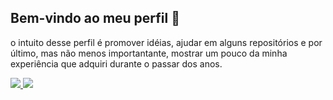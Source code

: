 ## Bem-vindo ao meu perfil 👋

 o intuito desse perfil é promover idéias, ajudar em alguns repositórios e por último, mas não menos importantante, mostrar um pouco da minha experiência que adquiri durante o passar dos anos.
 <div>
   <a href="https://github.com/Kavaleiro">
    <img heigth="180em" src="https://github-readme-stats.vercel.app/api?username=Kavaleiro&show_icons=true&theme=dark&include_all_commits=true&count_pirvate=true"/>
    <img heigth="180em" src="https://github-readme-stats.vercel.app/api/top-langs/?username=Kavaleiro&layout=compact&langs_count=16&theme=dark"/>
  </div>
<!--
**Kavaleiro/Kavaleiro** is a ✨ _special_ ✨ repository because its `README.md` (this file) appears on your GitHub profile.

Here are some ideas to get you started:

- 🔭 I’m currently working on ...
- 🌱 I’m currently learning ...
- 👯 I’m looking to collaborate on ...
- 🤔 I’m looking for help with ...
- 💬 Ask me about ...
- 📫 How to reach me: ...
- 😄 Pronouns: ...
- ⚡ Fun fact: ...
-->
